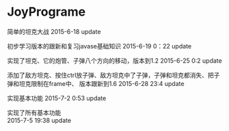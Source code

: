 # JoyPrograme
简单的坦克大战
2015-6-18 update

初步学习版本的跟新和复习javase基础知识
2015-6-19 0：22 update

实现了坦克、它的炮管、子弹八个方向的移动，版本到1.2
2015-6-25  0:2   update 


添加了敌方坦克、按住ctrl放子弹、敌方坦克中了子弹，子弹和坦克都消失、把子弹和坦克限制在frame中、
版本跟新到1.6
2015-6-28  23:4   update 


实现基本功能
2015-7-2   0:53  update

实现了所有基本功能  
2015-7-5  19:38     update
